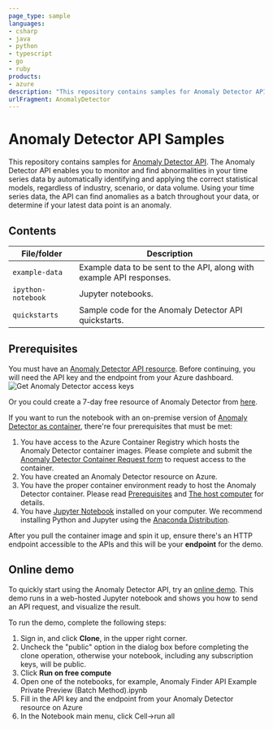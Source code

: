 ```yaml
---
page_type: sample
languages:
- csharp
- java
- python
- typescript
- go
- ruby
products:
- azure
description: "This repository contains samples for Anomaly Detector API. The Anomaly Detector API enables you to monitor and find abnormalities in your time series data by automatically identifying and applying the correct statistical models, regardless of industry, scenario, or data volume."
urlFragment: AnomalyDetector
---
```


# Anomaly Detector API Samples

This repository contains samples for [Anomaly Detector API](https://aka.ms/anomalydetector). The Anomaly Detector API enables you to monitor and find abnormalities in your time series data by automatically identifying and applying the correct statistical models, regardless of industry, scenario, or data volume. Using your time series data, the API can find anomalies as a batch throughout your data, or determine if your latest data point is an anomaly.

## Contents

| File/folder | Description |
|-------------|-------------|
| `example-data`       | Example data to be sent to the API, along with example API responses.  |
| `ipython-notebook` | Jupyter notebooks. |
| `quickstarts`       | Sample code for the Anomaly Detector API quickstarts.  |

## Prerequisites

You must have an [Anomaly Detector API resource](https://aka.ms/adnew). Before continuing, you will need the API key and the endpoint from your Azure dashboard.
   ![Get Anomaly Detector access keys](./media/cognitive-services-get-access-keys.png "Get Anomaly Detector access keys")

Or you could create a 7-day free resource of Anomaly Detector from [here](https://azure.microsoft.com/en-us/try/cognitive-services/my-apis/).

If you want to run the notebook with an on-premise version of [Anomaly Detector as container](https://aka.ms/adcontainerdocs), there're four prerequisites that must be met:

1. You have access to the Azure Container Registry which hosts the Anomaly Detector container images. Please complete and submit the [Anomaly Detector Container Request form](https://aka.ms/adcontainer) to request access to the container.
1. You have created an Anomaly Detector resource on Azure.
1. You have the proper container environment ready to host the Anomaly Detector container. Please read [Prerequisites](https://docs.microsoft.com/en-us/azure/cognitive-services/anomaly-detector/anomaly-detector-container-howto#prerequisites) and [The host computer](https://docs.microsoft.com/en-us/azure/cognitive-services/anomaly-detector/anomaly-detector-container-howto#the-host-computer) for details.
1. You have [Jupyter Notebook](https://jupyter.org/install.html) installed on your computer. We recommend installing Python and Jupyter using the [Anaconda Distribution](https://www.anaconda.com/downloads).

After you pull the container image and spin it up, ensure there's an HTTP endpoint accessible to the APIs and this will be your **endpoint** for the demo.

## Online demo

To quickly start using the Anomaly Detector API, try an [online demo](https://notebooks.azure.com/AzureAnomalyDetection/projects/anomalydetector). This demo runs in a web-hosted Jupyter notebook and shows you how to send an API request, and visualize the result.

To run the demo, complete the following steps:
  
1. Sign in, and click **Clone**, in the upper right corner.
1. Uncheck the "public" option in the dialog box before completing the clone operation, otherwise your notebook, including any subscription keys, will be public.
1. Click **Run on free compute**
1. Open one of the notebooks, for example, Anomaly Finder API Example Private Preview (Batch Method).ipynb
1. Fill in the API key and the endpoint from your Anomaly Detector resource on Azure
1. In the Notebook main menu, click Cell->run all

